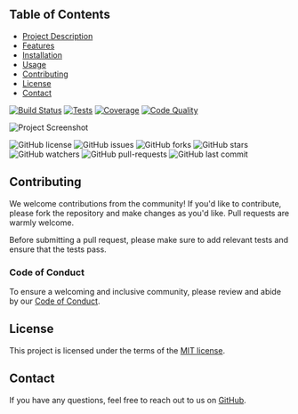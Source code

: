 ## Table of Contents
- [Project Description](#project-description)
- [Features](#features)
- [Installation](#installation)
- [Usage](#usage)
- [Contributing](#contributing)
- [License](#license)
- [Contact](#contact)

[![Build Status](https://github.com/USERID/REPO/workflows/WORKFLOW-FILE-NAME/badge.svg)](https://github.com/USERID/REPO/actions/workflows/WORKFLOW-FILE-NAME.yml)
[![Tests](https://github.com/USERID/REPO/workflows/WORKFLOW-FILE-NAME/badge.svg)](https://github.com/USERID/REPO/actions/workflows/WORKFLOW-FILE-NAME.yml)
[![Coverage](https://codecov.io/gh/USERID/REPO/branch/main/graph/badge.svg)](https://codecov.io/gh/USERID/REPO)
[![Code Quality](https://www.codefactor.io/repository/github/USERID/REPO/badge)](https://www.codefactor.io/repository/github/USERID/REPO)


![Project Screenshot](https://ibb.co/DLYjPQ4)


![GitHub license](https://img.shields.io/badge/license-MIT-blue.svg)
![GitHub issues](https://img.shields.io/github/issues/username/repo.svg)
![GitHub forks](https://img.shields.io/github/forks/username/repo.svg)
![GitHub stars](https://img.shields.io/github/stars/username/repo.svg)
![GitHub watchers](https://img.shields.io/github/watchers/username/repo.svg)
![GitHub pull-requests](https://img.shields.io/github/issues-pr/username/repo.svg)
![GitHub last commit](https://img.shields.io/github/last-commit/username/repo.svg)

## Contributing

We welcome contributions from the community! If you'd like to contribute, please fork the repository and make changes as you'd like. Pull requests are warmly welcome.

Before submitting a pull request, please make sure to add relevant tests and ensure that the tests pass.

### Code of Conduct

To ensure a welcoming and inclusive community, please review and abide by our [Code of Conduct](./CODE_OF_CONDUCT.md).

## License

This project is licensed under the terms of the [MIT license](./LICENSE).



## Contact

If you have any questions, feel free to reach out to us on [GitHub](https://github.com/username/repo).
